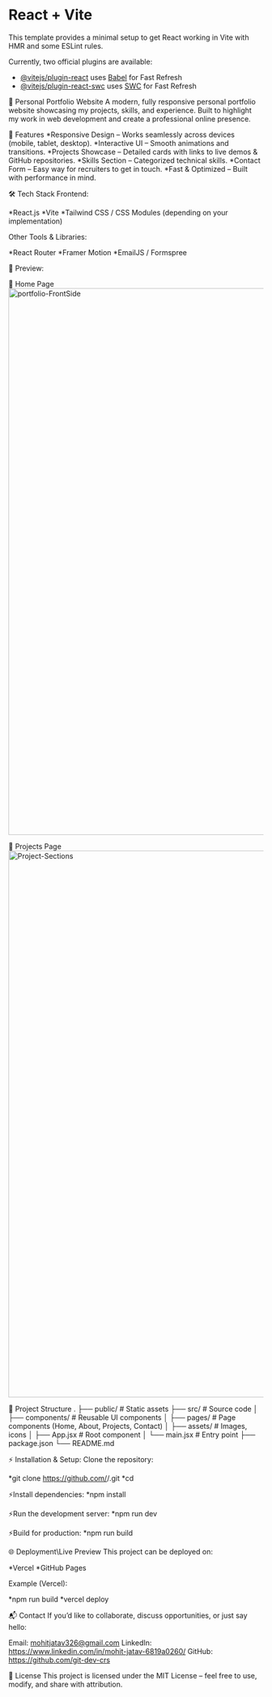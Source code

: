 # React + Vite

This template provides a minimal setup to get React working in Vite with HMR and some ESLint rules.

Currently, two official plugins are available:

- [@vitejs/plugin-react](https://github.com/vitejs/vite-plugin-react/blob/main/packages/plugin-react/README.md) uses [Babel](https://babeljs.io/) for Fast Refresh
- [@vitejs/plugin-react-swc](https://github.com/vitejs/vite-plugin-react-swc) uses [SWC](https://swc.rs/) for Fast Refresh

🌟 Personal Portfolio Website
A modern, fully responsive personal portfolio website showcasing my projects, skills, and experience.
Built to highlight my work in web development and create a professional online presence.

🚀 Features
*Responsive Design – Works seamlessly across devices (mobile, tablet, desktop).
*Interactive UI – Smooth animations and transitions.
*Projects Showcase – Detailed cards with links to live demos & GitHub repositories.
*Skills Section – Categorized technical skills.
*Contact Form – Easy way for recruiters to get in touch.
*Fast & Optimized – Built with performance in mind.

🛠 Tech Stack
Frontend:

*React.js
*Vite
*Tailwind CSS / CSS Modules (depending on your implementation)

Other Tools & Libraries:

*React Router
*Framer Motion 
*EmailJS / Formspree 

📸 Preview:

🌟 Home Page                                           
<img width="1920" height="1080" alt="portfolio-FrontSide" src="https://github.com/user-attachments/assets/71993d7b-d14d-4b64-959c-ee90633499fc" />

🌟 Projects Page
<img width="1920" height="1080" alt="Project-Sections " src="https://github.com/user-attachments/assets/c9d774b5-b49a-4475-84a6-a173a5ddac73" />

📂 Project Structure
.
├── public/             # Static assets
├── src/                # Source code
│   ├── components/     # Reusable UI components
│   ├── pages/          # Page components (Home, About, Projects, Contact)
│   ├── assets/         # Images, icons
│   ├── App.jsx         # Root component
│   └── main.jsx        # Entry point
├── package.json
└── README.md

⚡ Installation & Setup:
Clone the repository:

*git clone https://github.com/<your-username>/<your-repo-name>.git
*cd <your-repo-name>

⚡Install dependencies:
*npm install

⚡Run the development server:
*npm run dev

⚡Build for production:
*npm run build


🌐 Deployment\Live Preview
This project can be deployed on:

*Vercel
*GitHub Pages

Example (Vercel):

*npm run build
*vercel deploy

📬 Contact
If you’d like to collaborate, discuss opportunities, or just say hello:

Email: mohitjatav326@gmail.com
LinkedIn: https://www.linkedin.com/in/mohit-jatav-6819a0260/
GitHub: https://github.com/git-dev-crs

📜 License
This project is licensed under the MIT License – feel free to use, modify, and share with attribution.
